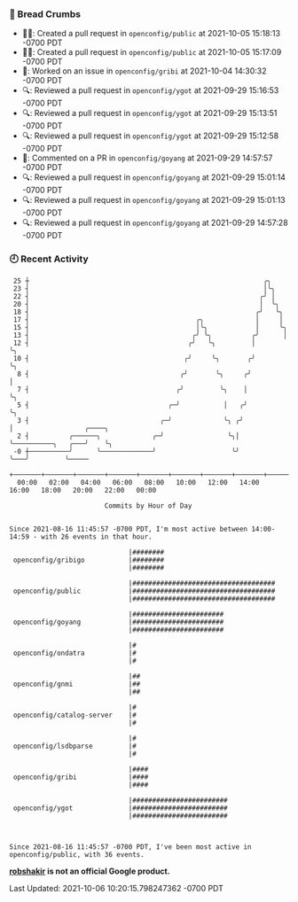 ### 🍞 Bread Crumbs

 * ✍🏼: Created a pull request in `openconfig/public` at 2021-10-05 15:18:13 -0700 PDT
 * ✍🏼: Created a pull request in `openconfig/public` at 2021-10-05 15:17:09 -0700 PDT
 * 👀: Worked on an issue in `openconfig/gribi` at 2021-10-04 14:30:32 -0700 PDT
 * 🔍: Reviewed a pull request in  `openconfig/ygot` at 2021-09-29 15:16:53 -0700 PDT
 * 🔍: Reviewed a pull request in  `openconfig/ygot` at 2021-09-29 15:13:51 -0700 PDT
 * 🔍: Reviewed a pull request in  `openconfig/ygot` at 2021-09-29 15:12:58 -0700 PDT
 * 💬: Commented on a PR in  `openconfig/goyang` at 2021-09-29 14:57:57 -0700 PDT
 * 🔍: Reviewed a pull request in  `openconfig/goyang` at 2021-09-29 15:01:14 -0700 PDT
 * 🔍: Reviewed a pull request in  `openconfig/goyang` at 2021-09-29 15:01:13 -0700 PDT
 * 🔍: Reviewed a pull request in  `openconfig/goyang` at 2021-09-29 14:57:28 -0700 PDT

### 🕘 Recent Activity
```
 25 ┼                                                           ╭╮
 23 ┤                                                           │╰╮
 22 ┤                                                          ╭╯ │
 20 ┤                                                          │  ╰╮
 18 ┤                                                         ╭╯   ╰╮
 17 ┤                                          ╭╮             │     │
 15 ┤                                          │╰╮            │     ╰╮
 13 ┤                                         ╭╯ ╰╮          ╭╯      │
 12 ┤                                        ╭╯   ╰╮         │       ╰╮
 10 ┤                                       ╭╯     ╰╮       ╭╯        ╰╮
  8 ┤                                      ╭╯       ╰╮     ╭╯          │
  7 ┤                                     ╭╯         ╰╮    │           ╰╮
  5 ┤                                   ╭─╯           │   ╭╯            ╰╮
  3 ┤                                 ╭─╯             ╰╮ ╭╯              │                  ╭────╮
  2 ┤          ╭──────╮             ╭─╯                ╰╮│               ╰──────────╮   ╭───╯    ╰╮
 -0 ┼──────────╯      ╰─────────────╯                   ╰╯                          ╰───╯         ╰─────
    +───────+───────+───────+───────+───────+───────+───────+───────+───────+───────+───────+───────+────
  00:00   02:00   04:00   06:00   08:00   10:00   12:00   14:00   16:00   18:00   20:00   22:00   00:00   

						Commits by Hour of Day


Since 2021-08-16 11:45:57 -0700 PDT, I'm most active between 14:00-14:59 - with 26 events in that hour.

```



```
                              |########
 openconfig/gribigo           |########
                              |########

                              |####################################
 openconfig/public            |####################################
                              |####################################

                              |#######################
 openconfig/goyang            |#######################
                              |#######################

                              |#
 openconfig/ondatra           |#
                              |#

                              |##
 openconfig/gnmi              |##
                              |##

                              |#
 openconfig/catalog-server    |#
                              |#

                              |#
 openconfig/lsdbparse         |#
                              |#

                              |####
 openconfig/gribi             |####
                              |####

                              |########################
 openconfig/ygot              |########################
                              |########################



Since 2021-08-16 11:45:57 -0700 PDT, I've been most active in openconfig/public, with 36 events.

```
**[robshakir](mailto:robjs@google.com) is not an official Google product.**  


Last Updated: 2021-10-06 10:20:15.798247362 -0700 PDT
